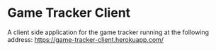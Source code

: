 # Game Tracker Client

A client side application for the game tracker running at the following address: https://game-tracker-client.herokuapp.com/
